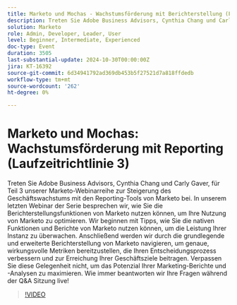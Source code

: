 ```yaml
---
title: Marketo und Mochas - Wachstumsförderung mit Berichterstellung (Fälligkeit Pt 3)
description: Treten Sie Adobe Business Advisors, Cynthia Chang und Carly Gaver, für Teil 3 unserer Marketo-Webinarreihe zur Steigerung des Geschäftswachstums mit den Reporting-Tools von Marketo bei. In unserem letzten Webinar der Serie besprechen wir, wie Sie die Berichterstellungsfunktionen von Marketo nutzen können, um Ihre Nutzung von Marketo zu optimieren. Wir beginnen mit Tipps, wie Sie die nativen Funktionen und Berichte von Marketo nutzen können, um die Leistung Ihrer Instanz zu überwachen. Anschließend werden wir durch die grundlegende und erweiterte Berichterstellung von Marketo navigieren, um genaue, wirkungsvolle Metriken bereitzustellen, die Ihren Entscheidungsprozess verbessern und zur Erreichung Ihrer Geschäftsziele beitragen. Verpassen Sie diese Gelegenheit nicht, um das Potenzial Ihrer Marketing-Berichte und -Analysen zu maximieren. Wie immer beantworten wir Ihre Fragen während der Q&A Sitzung live!
solution: Marketo
role: Admin, Developer, Leader, User
level: Beginner, Intermediate, Experienced
doc-type: Event
duration: 3505
last-substantial-update: 2024-10-30T00:00:00Z
jira: KT-16392
source-git-commit: 6d34941792ad369db453b5f27521d7a818ffdedb
workflow-type: tm+mt
source-wordcount: '262'
ht-degree: 0%

---
```



# Marketo und Mochas: Wachstumsförderung mit Reporting (Laufzeitrichtlinie 3)

Treten Sie Adobe Business Advisors, Cynthia Chang und Carly Gaver, für Teil 3 unserer Marketo-Webinarreihe zur Steigerung des Geschäftswachstums mit den Reporting-Tools von Marketo bei. In unserem letzten Webinar der Serie besprechen wir, wie Sie die Berichterstellungsfunktionen von Marketo nutzen können, um Ihre Nutzung von Marketo zu optimieren. Wir beginnen mit Tipps, wie Sie die nativen Funktionen und Berichte von Marketo nutzen können, um die Leistung Ihrer Instanz zu überwachen. Anschließend werden wir durch die grundlegende und erweiterte Berichterstellung von Marketo navigieren, um genaue, wirkungsvolle Metriken bereitzustellen, die Ihren Entscheidungsprozess verbessern und zur Erreichung Ihrer Geschäftsziele beitragen. Verpassen Sie diese Gelegenheit nicht, um das Potenzial Ihrer Marketing-Berichte und -Analysen zu maximieren. Wie immer beantworten wir Ihre Fragen während der Q&amp;A Sitzung live!

>[!VIDEO](https://video.tv.adobe.com/v/3435407/?learn=on)
